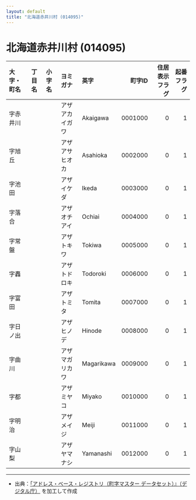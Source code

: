 ```yaml
---
layout: default
title: "北海道赤井川村 (014095)"
---
```


# 北海道赤井川村 (014095)

| 大字・町名 | 丁目名 | 小字名 | ヨミガナ | 英字 | 町字ID | 住居表示フラグ | 起番フラグ |
|:--------|:------|:------|:-----------------|:---------------------|--------:|----------:|--------:|
| 字赤井川 |  |  | アザアカイガワ | Akaigawa | 0001000 | 0 | 1 |
| 字旭丘 |  |  | アザアサヒオカ | Asahioka | 0002000 | 0 | 1 |
| 字池田 |  |  | アザイケダ | Ikeda | 0003000 | 0 | 1 |
| 字落合 |  |  | アザオチアイ | Ochiai | 0004000 | 0 | 1 |
| 字常盤 |  |  | アザトキワ | Tokiwa | 0005000 | 0 | 1 |
| 字轟 |  |  | アザトドロキ | Todoroki | 0006000 | 0 | 1 |
| 字富田 |  |  | アザトミタ | Tomita | 0007000 | 0 | 1 |
| 字日ノ出 |  |  | アザヒノデ | Hinode | 0008000 | 0 | 1 |
| 字曲川 |  |  | アザマガリカワ | Magarikawa | 0009000 | 0 | 1 |
| 字都 |  |  | アザミヤコ | Miyako | 0010000 | 0 | 1 |
| 字明治 |  |  | アザメイジ | Meiji | 0011000 | 0 | 1 |
| 字山梨 |  |  | アザヤマナシ | Yamanashi | 0012000 | 0 | 1 |

---

- 出典：[「アドレス・ベース・レジストリ（町字マスター データセット）』（デジタル庁）](https://www.digital.go.jp/policies/base_registry_address/) を加工して作成